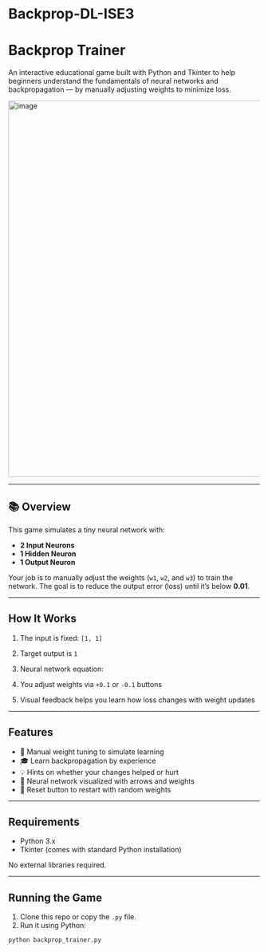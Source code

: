 # Backprop-DL-ISE3
# Backprop Trainer
An interactive educational game built with Python and Tkinter to help beginners understand the fundamentals of neural networks and backpropagation — by manually adjusting weights to minimize loss.

<img width="887" height="755" alt="image" src="https://github.com/user-attachments/assets/4412b570-ee4a-4da8-b206-94a0034a9a59" />


---

## 📚 Overview

This game simulates a tiny neural network with:

- **2 Input Neurons**
- **1 Hidden Neuron**
- **1 Output Neuron**

Your job is to manually adjust the weights (`w1`, `w2`, and `w3`) to train the network. The goal is to reduce the output error (loss) until it’s below **0.01**.

---

## How It Works

1. The input is fixed: `[1, 1]`
2. Target output is `1`
3. Neural network equation:

4. You adjust weights via `+0.1` or `-0.1` buttons
5. Visual feedback helps you learn how loss changes with weight updates

---

## Features

- 🎯 Manual weight tuning to simulate learning
- 🎓 Learn backpropagation by experience
- 💡 Hints on whether your changes helped or hurt
- 🎨 Neural network visualized with arrows and weights
- 🔁 Reset button to restart with random weights

---

## Requirements

- Python 3.x
- Tkinter (comes with standard Python installation)

No external libraries required.

---

## Running the Game

1. Clone this repo or copy the `.py` file.
2. Run it using Python:

```bash
python backprop_trainer.py
